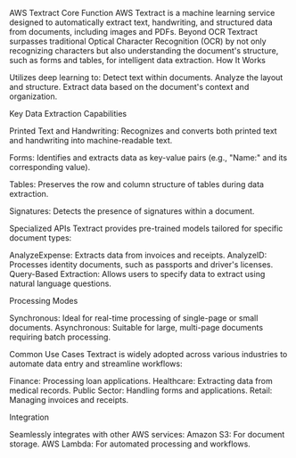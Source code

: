 AWS Textract
Core Function
AWS Textract is a machine learning service designed to automatically extract text, handwriting, and structured data from documents, including images and PDFs.
Beyond OCR
Textract surpasses traditional Optical Character Recognition (OCR) by not only recognizing characters but also understanding the document's structure, such as forms and tables, for intelligent data extraction.
How It Works

Utilizes deep learning to:
Detect text within documents.
Analyze the layout and structure.
Extract data based on the document's context and organization.



Key Data Extraction Capabilities

Printed Text and Handwriting:
Recognizes and converts both printed text and handwriting into machine-readable text.


Forms:
Identifies and extracts data as key-value pairs (e.g., "Name:" and its corresponding value).


Tables:
Preserves the row and column structure of tables during data extraction.


Signatures:
Detects the presence of signatures within a document.



Specialized APIs
Textract provides pre-trained models tailored for specific document types:

AnalyzeExpense: Extracts data from invoices and receipts.
AnalyzeID: Processes identity documents, such as passports and driver's licenses.
Query-Based Extraction: Allows users to specify data to extract using natural language questions.

Processing Modes

Synchronous: Ideal for real-time processing of single-page or small documents.
Asynchronous: Suitable for large, multi-page documents requiring batch processing.

Common Use Cases
Textract is widely adopted across various industries to automate data entry and streamline workflows:

Finance: Processing loan applications.
Healthcare: Extracting data from medical records.
Public Sector: Handling forms and applications.
Retail: Managing invoices and receipts.

Integration

Seamlessly integrates with other AWS services:
Amazon S3: For document storage.
AWS Lambda: For automated processing and workflows.


